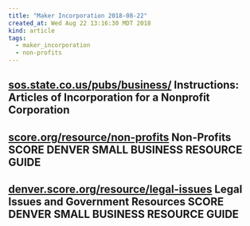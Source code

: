 ```yaml
---
title: "Maker Incorporation 2018-08-22"
created_at: Wed Aug 22 13:16:30 MDT 2018
kind: article
tags:
  - maker_incorporation
  - non-profits
---
```


<h2>
  <a href="https://www.sos.state.co.us/pubs/business/helpFiles/ARTINC_NPC_HELP.html" target="_blank">sos.state.co.us/pubs/business/</a>
  Instructions: Articles of Incorporation for a Nonprofit Corporation 
</h2>

<h2>
  <a href="https://denver.score.org/resource/non-profits" target="_blank">score.org/resource/non-profits</a>
  Non-Profits SCORE DENVER SMALL BUSINESS RESOURCE GUIDE
</h2>

<h2>
  <a href="https://denver.score.org/resource/legal-issues-and-government-resources#structure" target="_blank">denver.score.org/resource/legal-issues</a>
  Legal Issues and Government Resources SCORE DENVER SMALL BUSINESS RESOURCE GUIDE
</h2>

<!--
html boilerplate fragments
<a href="" target="_blank"></a>
<a name=""></a>
<img src="" width="400px">
<ul>
  <li></li>
  <li><a href="" target="_blank"></a></li>
</ul>
<pre>
</pre>
<p style="margin-bottom: 2em;"></p>
<hr style="border: 0; height: 3px; background: #333; background-image: linear-gradient(to right, #ccc, #333, #ccc);">
<pre><code>
</code></pre>
<math xmlns='http://www.w3.org/1998/Math/MathML' display='block'>
</math>
-->
